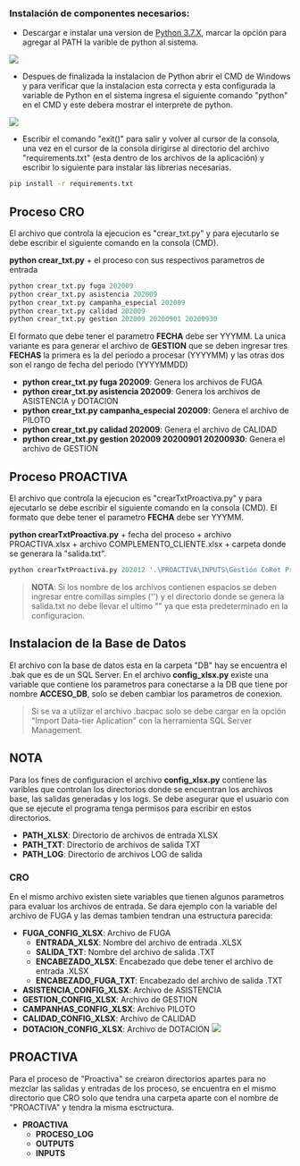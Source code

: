  ### Instalación de componentes necesarios:

+ Descargar e instalar una version de [Python 3.7.X](https://www.python.org/downloads/ "Python 3.7.X"), marcar la opción para agregar al PATH la varible de python al sistema.

![](https://i.postimg.cc/MG581vfz/pythonsetup-2.jpg)

+ Despues de finalizada la instalacion de Python abrir el CMD de Windows y para verificar que la instalacion esta correcta y esta configurada la variable de Python en el sistema ingresa el siguiente comando "python" en el CMD y este debera mostrar el interprete de python.

![](https://i.postimg.cc/gj6zBLhs/python1.png)

+ Escribir el comando "exit()" para salir y volver al cursor de la consola, una vez en el cursor de la consola dirigirse al directorio del archivo "requirements.txt" (esta dentro de los archivos de la aplicación) y escribir lo siguiente para instalar las librerias necesarias.

```bash
pip install -r requirements.txt
```

## Proceso CRO
El archivo que controla la ejecucion es "crear_txt.py" y para ejecutarlo se debe escribir el siguiente comando en la consola (CMD).

**python crear_txt.py** + el proceso con sus respectivos parametros de entrada
```python
python crear_txt.py fuga 202009
python crear_txt.py asistencia 202009
python crear_txt.py campanha_especial 202009
python crear_txt.py calidad 202009
python crear_txt.py gestion 202009 20200901 20200930
```
El formato que debe tener el parametro **FECHA** debe ser YYYMM. La unica variante es para generar el archivo de **GESTION** que se deben ingresar tres **FECHAS** la primera es la del periodo a procesar (YYYYMM) y las otras dos son el rango de fecha del periodo (YYYYMMDD)

+ **python crear_txt.py fuga 202009**: Genera los archivos de FUGA
+ **python crear_txt.py asistencia 202009**: Genera los archivos de ASISTENCIA y DOTACION
+ **python crear_txt.py campanha_especial 202009**: Genera el archivo de PILOTO
+ **python crear_txt.py calidad 202009**: Genera el archivo de CALIDAD
+ **python crear_txt.py gestion 202009 20200901 20200930**: Genera el archivo de GESTION

## Proceso PROACTIVA
El archivo que controla la ejecucion es "crearTxtProactiva.py" y para ejecutarlo se debe escribir el siguiente comando en la consola (CMD). El formato que debe tener el parametro **FECHA** debe ser YYYMM.

**python crearTxtProactiva.py** + fecha del proceso + archivo PROACTIVA.xlsx + archivo COMPLEMENTO_CLIENTE.xlsx + carpeta donde se generara la "salida.txt".

```python
python crearTxtProactiva.py 202012 '.\PROACTIVA\INPUTS\Gestión CoRet Proactiva_202012.xlsx' '.\COMPLEMENTO_CLIENTE\COMPLEMENTO CLIENT vLite 202012.xlsx' .\PROACTIVA\OUTPUTS
```
> **NOTA**: Si los nombre de los archivos contienen espacios se deben ingresar entre comillas simples ('') y el directorio donde se genera la salida.txt no debe llevar el ultimo "\" ya que esta predeterminado en la configuracion.

## Instalacion de la Base de Datos

El archivo con la base de datos esta en la carpeta "DB" hay se encuentra el .bak que es de un SQL Server. En el archivo **config_xlsx.py** existe una variable que contiene los parametros para conectarse a la DB que tiene por nombre **ACCESO_DB**, solo se deben cambiar los parametros de conexion. 
> Si se va a utilizar el archivo .bacpac solo se debe cargar en la opción "Import Data-tier Aplication" con la herramienta SQL Server Management. 

## NOTA

Para los fines de configuracion el archivo **config_xlsx.py**  contiene las varibles que controlan los directorios donde se encuentran los archivos base, las salidas generadas y los logs. Se debe asegurar que el usuario con que se ejecute el programa tenga permisos para escribir en estos directorios.
+ **PATH_XLSX**: Directorio de archivos de entrada XLSX
+ **PATH_TXT**: Directorio de archivos de salida TXT
+ **PATH_LOG**: Directorio de archivos LOG de salida

### CRO
En el mismo archivo existen siete variables que tienen algunos parametros para evaluar los archivos de entrada. Se dara ejemplo con la variable del archivo de FUGA y las demas tambien tendran una estructura parecida:
 + **FUGA_CONFIG_XLSX**: Archivo de FUGA
   + **ENTRADA_XLSX**: Nombre del archivo de entrada .XLSX
   + **SALIDA_TXT**: Nombre del archivo de salida .TXT
   + **ENCABEZADO_XLSX**: Encabezado que debe tener el archivo de entrada .XLSX
   + **ENCABEZADO_FUGA_TXT**: Encabezado del archivo de salida .TXT
 + **ASISTENCIA_CONFIG_XLSX**: Archivo de ASISTENCIA
 + **GESTION_CONFIG_XLSX**: Archivo de GESTION
 + **CAMPANHAS_CONFIG_XLSX**: Archivo PILOTO
 + **CALIDAD_CONFIG_XLSX**: Archivo de CALIDAD
 + **DOTACION_CONFIG_XLSX**: Archivo de DOTACION
![](https://i.postimg.cc/gJkn1zSN/Captura.jpg)

## PROACTIVA
Para el proceso de "Proactiva" se crearon directorios apartes para no mezclar las salidas y entradas de los proceso, se encuentra en el mismo directorio que CRO solo que tendra una carpeta aparte con el nombre de "PROACTIVA" y tendra la misma esctructura.
 + **PROACTIVA**
   + **PROCESO_LOG**
   + **OUTPUTS**
   + **INPUTS**
